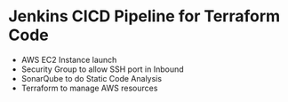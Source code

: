 # Jenkins CICD Pipeline for Terraform Code
- AWS EC2 Instance launch
- Security Group to allow SSH port in Inbound
- SonarQube to do Static Code Analysis
- Terraform to manage AWS resources